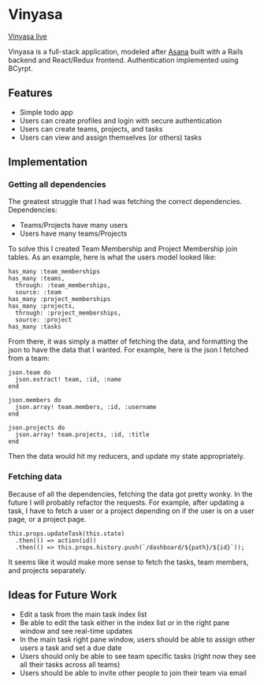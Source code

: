 # Vinyasa

[Vinyasa live](https://vinyasa.herokuapp.com/#/dashboard)

Vinyasa is a full-stack application, modeled after [Asana](https://asana.com/?utm_source=app.asana.com&utm_campaign=app.asana.com#close) built with a Rails backend and React/Redux frontend. Authentication implemented using BCyrpt.

## Features

  * Simple todo app
  * Users can create profiles and login with secure authentication
  * Users can create teams, projects, and tasks
  * Users can view and assign themselves (or others) tasks

## Implementation

### Getting all dependencies
The greatest struggle that I had was fetching the correct dependencies.
Dependencies:
  * Teams/Projects have many users
  * Users have many teams/Projects

To solve this I created Team Membership and Project Membership join tables. As an example, here is what the users model looked like:
```
has_many :team_memberships
has_many :teams,
  through: :team_memberships,
  source: :team
has_many :project_memberships
has_many :projects,
  through: :project_memberships,
  source: :project
has_many :tasks
```
From there, it was simply a matter of fetching the data, and formatting the json to have the data that I wanted. For example, here is the json I fetched from a team:

```
json.team do
  json.extract! team, :id, :name
end

json.members do
  json.array! team.members, :id, :username
end

json.projects do
  json.array! team.projects, :id, :title
end
```

Then the data would hit my reducers, and update my state appropriately.

### Fetching data
Because of all the dependencies, fetching the data got pretty wonky. In the future I will probably refactor the requests. For example, after updating a task, I have to fetch a user or a project depending on if the user is on a user page, or a project page.
```
this.props.updateTask(this.state)
  .then(() => action(id))
  .then(() => this.props.history.push(`/dashboard/${path}/${id}`));
```

It seems like it would make more sense to fetch the tasks, team members, and projects separately.


## Ideas for Future Work

  * Edit a task from the main task index list
  * Be able to edit the task either in the index list or in the right pane window and see real-time updates
  * In the main task right pane window, users should be able to assign other users a task and set a due date
  * Users should only be able to see team specific tasks (right now they see all their tasks across all teams)
  * Users should be able to invite other people to join their team via email
